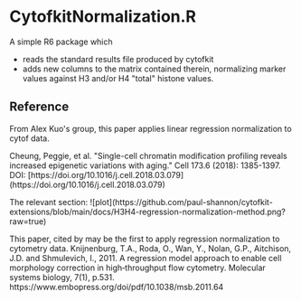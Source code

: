 # CytofkitNormalization.R

A simple R6 package which
 
  - reads the standard results file produced by cytofkit
  - adds new columns to the matrix contained therein, normalizing
    marker values against H3 and/or H4 "total" histone values.
    
## Reference

From Alex Kuo's group, this paper applies linear regression
normalization to cytof data.
<p>
Cheung, Peggie, et al. "Single-cell chromatin modification profiling reveals increased 
epigenetic variations with aging." Cell 173.6 (2018): 1385-1397. 
DOI: [https://doi.org/10.1016/j.cell.2018.03.079](https://doi.org/10.1016/j.cell.2018.03.079)
<p>
The relevant section:
![plot](https://github.com/paul-shannon/cytofkit-extensions/blob/main/docs/H3H4-regression-normalization-method.png?raw=true)

<p>
This paper, cited by  may be the first to apply regression normalization to
cytometry data.
Knijnenburg, T.A., Roda, O., Wan, Y., Nolan, G.P., Aitchison, J.D. and
Shmulevich, I., 2011. A regression model approach to enable cell
morphology correction in high‐throughput flow cytometry. Molecular
systems biology, 7(1), p.531. https://www.embopress.org/doi/pdf/10.1038/msb.2011.64

